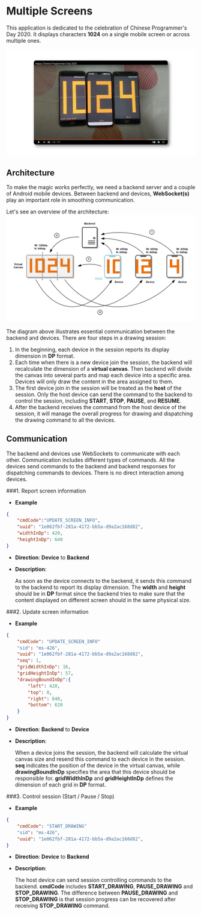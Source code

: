 # Multiple Screens

This application is dedicated to the celebration of Chinese Programmer's Day 2020. It displays characters **1024** on a single mobile screen or across multiple ones.

[![Watch the video](.github/video_thumb.png)](https://youtu.be/02Q-W5qEye4)

## Architecture

To make the magic works perfectly, we need a backend server and a couple of Android mobile devices. Between backend and devices, **WebSocket(s)** play an important role in smoothing communication. 

Let's see an overview of the architecture:
![Arch](.github/architecture.png)

The diagram above illustrates essential communication between the backend and devices. There are four steps in a drawing session:

1. In the beginning, each device in the session reports its display dimension in **DP** format.
2. Each time when there is a new device join the session, the backend will recalculate the dimension of a **virtual canvas**. Then backend will divide the canvas into several parts and map each device into a specific area. Devices will only draw the content in the area assigned to them.
3. The first device join in the session will be treated as the **host** of the session. Only the host device can send the command to the backend to control the session, including **START**, **STOP**, **PAUSE**, and **RESUME**. 
4. After the backend receives the command from the host device of the session, it will manage the overall progress for drawing and dispatching the drawing command to all the devices.

## Communication 
The backend and devices use WebSockets to communicate with each other. Communication includes different types of commands. All the devices send commands to the backend and backend responses for dispatching commands to devices. There is no direct interaction among devices.

###1. Report screen information

- **Example**

```json
{ 
	"cmdCode":"UPDATE_SCREEN_INFO",
	"uuid": "1e062fbf-281a-4172-bb5a-d9a2ac168d82", 
	"widthInDp": 420,
	"heightInDp": 640
}
```
- **Direction**: **Device** to **Backend**
- **Description**:
	
	As soon as the device connects to the backend, it sends this command to the backend to report its display dimension. The **width** and **height** should be in **DP** format since the backend tries to make sure that the content displayed on different screen should in the same physical size.

###2. Update screen information

- **Example**

```json
{
	"cmdCode": "UPDATE_SCREEN_INFO"
	"sid": "ms-426",
	"uuid": "1e062fbf-281a-4172-bb5a-d9a2ac168d82",
	"seq": 1,
	"gridWidthInDp": 16,
	"gridHeightInDp": 57,
	"drawingBoundInDp":{ 
		"left": 420,
		"top": 0,
		"right": 840,
		"bottom": 620
	}
}
```
- **Direction**: **Backend** to **Device**
- **Description**:
	
	When a device joins the session, the backend will calculate the virtual canvas size and resend this command to each device in the session. **seq** indicates the position of the device in the virtual canvas, while **drawingBoundInDp** specifies the area that this device should be responsible for. **gridWidthInDp** and **gridHeightInDp** defines the dimension of each grid in **DP** format.

###3. Control session (Start / Pause / Stop)

- **Example**

```json
{
	"cmdCode": "START_DRAWING"
	"sid": "ms-426",
	"uuid": "1e062fbf-281a-4172-bb5a-d9a2ac168d82",
}
```
- **Direction**: **Device** to **Backend**
- **Description**:
	
	The host device can send session controlling commands to the backend. **cmdCode** includes **START_DRAWING**, **PAUSE_DRAWING** and **STOP_DRAWING**. The difference between **PAUSE_DRAWING** and **STOP_DRAWING** is that session progress can be recovered after receiving **STOP_DRAWING** command.
